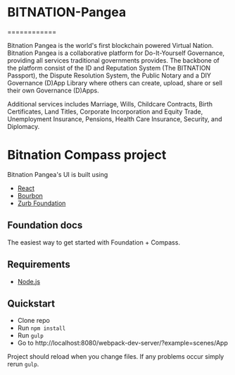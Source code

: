 # BITNATION-Pangea
============

Bitnation Pangea is the world's first blockchain powered Virtual Nation. Bitnation Pangea is a collaborative platform for Do-It-Yourself Governance, providing all services traditional governments provides. The backbone of the platform consist of the ID and Reputation System (The BITNATION Passport), the Dispute Resolution System, the Public Notary and a DIY Governance (D)App Library where others can create, upload, share or sell their own Governance (D)Apps. 

Additional services includes Marriage, Wills, Childcare Contracts, Birth Certificates, Land Titles, Corporate Incorporation and Equity Trade, Unemployment Insurance, Pensions, Health Care Insurance, Security, and Diplomacy.

# Bitnation Compass project

Bitnation Pangea's UI is built using

  * [React](https://facebook.github.io/react/)
  * [Bourbon](http://bourbon.io/)
  * [Zurb Foundation](http://foundation.zurb.com/)

## Foundation docs

The easiest way to get started with Foundation + Compass.

## Requirements

  * [Node.js](http://nodejs.org)

## Quickstart

  * Clone repo
  * Run `npm install`
  * Run `gulp`
  * Go to http://localhost:8080/webpack-dev-server/?example=scenes/App 
 
Project should reload when you change files. If any problems occur simply rerun `gulp`.
